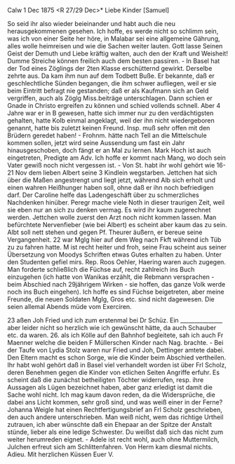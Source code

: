  Calw 1 Dec 1875
 <R 27/29 Dec>*
Liebe Kinder [Samuel]

So seid ihr also wieder beieinander und habt auch die neu herausgekommenen gesehen. Ich hoffe, es werde nicht so schlimm sein, was ich von einer Seite her höre, in Malabar sei eine allgemeine Gährung, alles wolle heimreisen und wie die Sachen weiter lauten. Gott lasse Seinen Geist der Demuth und Liebe kräftig walten, auch den der Kraft und Weisheit! Dumme Streiche können freilich auch dem besten passiren. - In Basel hat der Tod eines Zöglings der 2ten Klasse erschütternd gewirkt. Derselbe zehrte aus. Da kam ihm nun auf dem Todbett Buße. Er bekannte, daß er geschlechtliche Sünden begangen, die ihm schwer aufliegen, weil er sie beim Eintritt befragt nie gestanden; daß er als Kaufmann sich an Geld vergriffen, auch als Zöglg Miss.beiträge unterschlagen. Dann schien er Gnade in Christo ergreifen zu können und schied vollends schnell. Aber 4 Jahre war er in B gewesen, hatte sich immer nur zu den verdächtigsten gehalten, hatte Kolb einmal angeklagt, weil der ihn nicht wiedergeboren genannt, hatte bis zuletzt keinen Freund. Insp. muß sehr offen mit den Brüdern geredet haben! - Frohnm. hätte nach Tell an die Mittelschule kommen sollen, jetzt wird seine Aussendung um fast ein Jahr hinausgeschoben, doch fängt er an Mal zu lernen. Mark Hoch ist auch eingetreten, Predigte am Adv. Ich hoffe er kommt nach Mang, wo doch sein Vater gewiß noch nicht vergessen ist. - Von St. habt ihr wohl gehört wie 16-21 Nov dem lieben Albert seine 3 Kindlein wegstarben. Jettchen hat sich über die Maßen angestrengt und liegt jetzt, während Alb sich erholt und einen wahren Heißhunger haben soll, ohne daß er ihn noch befriedigen darf. Der Caroline helfe das Ladengeschäft über zu schmerzliches Nachdenken hinüber. Peregr mache viele Noth in dieser traurigen Zeit, weil sie eben nur an sich zu denken vermag. Es wird ihr kaum zugerechnet werden. Jettchen wolle zuerst den Arzt noch nicht kommen lassen. Man befürchtete Nervenfieber (wie bei Albert) es scheint aber kaum das zu sein. Albt soll nett stehen und gegen Pf. Theurer äußern, er bereue seine Vergangenheit. 
22 war Mglg hier auf dem Weg nach Fkft während ich Tüb zu zu fahren hatte. M ist recht heiter und froh, seine Frau scheint aus seiner Übersetzung von Moodys Schriften etwas Gutes erhalten zu haben. Unter den Studenten gefiel mirs. Rep. Roos Oehler, Haering waren auch zugegen. Man forderte schließlich die Füchse auf, recht zahlreich ins Buch einzugehen (ich hatte von Wanikas erzählt, die Rebmann versprachen - beim Abschied nach 29jährigem Wirken - sie hoffen, das ganze Volk werde noch ins Buch eingehen). Ich hoffe es sind Füchse beigetreten, aber meine Freunde, die neuen Soldaten Mglg, Gros etc. sind nicht dagewesen. Die seien allemal Abends müde vom Exerciren.

23 aßen Joh Fried und ich zum erstenmal bei Dr Schüz. Ein _______________ aber leider nicht so herzlich wie ich gewünscht hätte, da auch Schauber etc. da waren. 26. als ich Kölle auf den Bahnhof begleitete, sah ich auch Fr Maenner welche die beiden F Müllerschen Kinder nach Nag. brachte. - Bei der Taufe von Lydia Stolz waren nur Fried und Joh, Dettinger amtete dabei. Den Eltern macht es schon Sorge, wie die Kinder beim Abschied vertheilen. Ihr habt wohl gehört daß in Basel viel verhandelt worden ist über Frl Scholz, deren Benehmen gegen die Kinder von etlichen Seiten Angriffe erfuhr. Es scheint daß die zunächst betheiligten Töchter widerrufen, resp. ihre Aussagen als Lügen bezeichnet haben, aber ganz erledigt ist damit die Sache wohl nicht. Ich mag kaum davon reden, da die Widersprüche, die dabei ans Licht kommen, sehr groß sind, und was weiß einer in der Ferne? Johanna Weigle hat einen Rechtfertigungsbrief an Frl Scholz geschrieben, den auch andere unterschrieben. Man weiß nicht, wem das richtige Urtheil zutrauen, ich aber wünschte daß ein Ehepaar an der Spitze der Anstalt stünde, lieber als eine ledige Schwester. Du weißst daß sich das nicht zum weiter herumreden eignet. - Adele ist recht wohl, auch ohne Muttermilch, Julchen erfreut sich am Schlittenfahren. Von Herm kam diesmal nichts. Adieu. 
Mit herzlichen Küssen
 Euer V.
